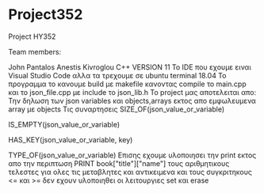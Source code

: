 # Project352
Project HY352

Team members:

John Pantalos
Anestis Kivroglou
C++ VERSION 11
Το IDE που εχουμε ειναι Visual Studio Code αλλα τα τρεχουμε σε ubuntu terminal 18.04 
Το προγραμμα το κανουμε build με makefile κανοντας compile το main.cpp και το json_file.cpp με include το json_lib.h
To project μας αποτελειται απο:
Την δηλωση των json variables και objects,arrays εκτος απο εμφωλευμενα array με objects
Tις συναρτησεις 
 SIZE_OF(json_value_or_variable)
 
 IS_EMPTY(json_value_or_variable)

 HAS_KEY(json_value_or_variable, key)

 TYPE_OF(json_value_or_variable) 
 Επισης εχουμε υλοποιησει την print εκτος απο την περιπτωση PRINT book["title"]["name"] 
 τους αριθμητικους τελεστες για ολες τις μεταβλητες και αντικειμενα και τους συγκριτηκους <=  και >= 
 δεν εχουν υλοποιηθει οι λειτουργιες set και erase
 
 
 
